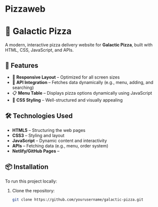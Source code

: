 # Pizzaweb
# 🍕 Galactic Pizza  

A modern, interactive pizza delivery website for **Galactic Pizza**, built with HTML, CSS, JavaScript, and APIs.

## 🚀 Features  
 
- 📱 **Responsive Layout** – Optimized for all screen sizes  
- 🔄 **API Integration** – Fetches data dynamically (e.g., menu, adding, and searching)   
- 📋 **Menu Table** – Displays pizza options dynamically using JavaScript  
- 🎨 **CSS Styling** – Well-structured and visually appealing  

## 🛠 Technologies Used  

- **HTML5** – Structuring the web pages  
- **CSS3** – Styling and layout  
- **JavaScript** – Dynamic content and interactivity  
- **APIs** – Fetching data (e.g., menu, order system)  
- **Netlify/GitHub Pages** –  

## 📦 Installation  

To run this project locally:  

1. Clone the repository:  
   ```bash
   git clone https://github.com/yourusername/galactic-pizza.git
